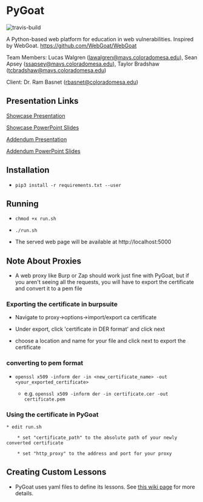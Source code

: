 # PyGoat
![travis-build](https://api.travis-ci.com/lawalgren/PyGoat.svg?token=9urrGxcyZzybtwrfmBAk&branch=master)

A Python-based web platform for education in web vulnerabilities. Inspired by WebGoat. https://github.com/WebGoat/WebGoat

Team Members: Lucas Walgren (lawalgren@mavs.coloradomesa.edu), Sean Apsey (ssapsey@mavs.coloradomesa.edu), Taylor Bradshaw (tcbradshaw@mavs.coloradomesa.edu)

Client: Dr. Ram Basnet (rbasnet@coloradomesa.edu)

## Presentation Links

[Showcase Presentation](https://youtu.be/0mHFqdhZoes)

[Showcase PowerPoint Slides](https://docs.google.com/presentation/d/135Wbyiy8HzIIVWsrosy1tvG5uLC9MTfQOtMg5U-h_bY/edit?usp=sharing)

[Addendum Presentation](https://youtu.be/HXRJxJE5eBs)

[Addendum PowerPoint Slides](https://docs.google.com/presentation/d/1_VnXvLU2bU3XCIFi_R8Cf9grZnMgZxvVIuOX-JbrCqI/edit?usp=sharing)

## Installation

* `pip3 install -r requirements.txt --user`

## Running

* `chmod +x run.sh`

* `./run.sh`

* The served web page will be available at http://localhost:5000

## Note About Proxies

* A web proxy like Burp or Zap should work just fine with PyGoat, but if you aren't seeing all the requests, you will have to export the certificate and convert it to a pem file

### Exporting the certificate in burpsuite

* Navigate to proxy->options->import/export ca certificate

* Under export, click 'certificate in DER format' and click next

* choose a location and name for your file and click next to export the certificate

### converting to pem format

* `openssl x509 -inform der -in <new_certificate_name> -out <your_exported_certificate>`

	* e.g. `openssl x509 -inform der -in certificate.cer -out certificate.pem`

### Using the certificate in PyGoat

	* edit run.sh 

		* set "certificate_path" to the absolute path of your newly converted certificate

		* set "http_proxy" to the address and port for your proxy
		
## Creating Custom Lessons

* PyGoat uses yaml files to define its lessons. See [this wiki page](https://github.com/lawalgren/PyGoat/wiki/How-to-create-new-lessons) for more details.
